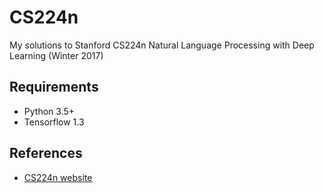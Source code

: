 # CS224n
My solutions to Stanford CS224n Natural Language Processing with Deep Learning (Winter 2017)


## Requirements

- Python 3.5+
- Tensorflow 1.3


## References

- [CS224n website](http://web.stanford.edu/class/cs224n/index.html)

